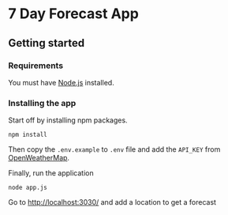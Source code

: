 # 7 Day Forecast App

## Getting started

### Requirements

You must have [Node.js](https://nodejs.org/) installed.

### Installing the app

Start off by installing npm packages.

```shell
npm install
```

Then copy the `.env.example` to `.env` file and add the `API_KEY` from [OpenWeatherMap](https://openweathermap.org/api).

Finally, run the application

```shell
node app.js
```

Go to [http://localhost:3030/](http://localhost:3030/) and add a location to get a forecast